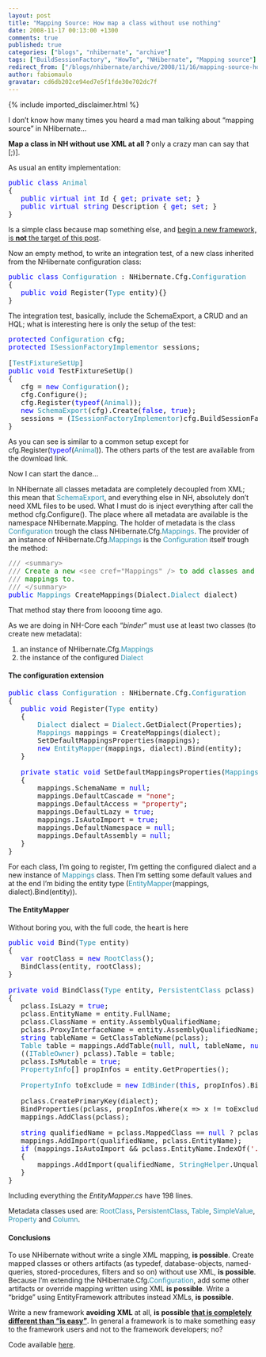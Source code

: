 ```yaml
---
layout: post
title: "Mapping Source: How map a class without use nothing"
date: 2008-11-17 00:13:00 +1300
comments: true
published: true
categories: ["blogs", "nhibernate", "archive"]
tags: ["BuildSessionFactory", "HowTo", "NHibernate", "Mapping source"]
redirect_from: ["/blogs/nhibernate/archive/2008/11/16/mapping-source-how-map-a-class-without-use-nothing.aspx/"]
author: fabiomaulo
gravatar: cd6db202ce94ed7e5f1fde30e702dc7f
---
```

{% include imported_disclaimer.html %}
<p>I don&rsquo;t know how many times you heard a mad man talking about &ldquo;mapping source&rdquo; in NHibernate&hellip;</p>
<p><strong>Map a class in NH without use XML at all ? </strong>only a crazy man can say that [;)].</p>
<p>As usual an entity implementation:</p>
<pre class="code"><span style="color: blue">public class </span><span style="color: #2b91af">Animal<br /></span>{<br />   <span style="color: blue">public virtual int </span>Id { <span style="color: blue">get</span>; <span style="color: blue">private set</span>; }<br />   <span style="color: blue">public virtual string </span>Description { <span style="color: blue">get</span>; <span style="color: blue">set</span>; }<br />}</pre>
<p>Is a simple class because map something else, and <span style="text-decoration: underline;">begin a new framework, is <strong>not</strong> the target of this post</span>.</p>
<p>Now an empty method, to write an integration test, of a new class inherited from the NHibernate configuration class:</p>
<pre class="code"><span style="color: blue">public class </span><span style="color: #2b91af">Configuration </span>: NHibernate.Cfg.<span style="color: #2b91af">Configuration<br /></span>{<br />   <span style="color: blue">public void </span>Register(<span style="color: #2b91af">Type </span>entity){}<br />}</pre>
<p>The integration test, basically, include the SchemaExport, a CRUD and an HQL; what is interesting here is only the setup of the test:</p>
<pre class="code"><span style="color: blue">protected </span><span style="color: #2b91af">Configuration </span>cfg;<br /><span style="color: blue">protected </span><span style="color: #2b91af">ISessionFactoryImplementor </span>sessions;<br /><br />[<span style="color: #2b91af">TestFixtureSetUp</span>]<br /><span style="color: blue">public void </span>TestFixtureSetUp()<br />{<br />   cfg = <span style="color: blue">new </span><span style="color: #2b91af">Configuration</span>();<br />   cfg.Configure();<br />   cfg.Register(<span style="color: blue">typeof</span>(<span style="color: #2b91af">Animal</span>));<br />   <span style="color: blue">new </span><span style="color: #2b91af">SchemaExport</span>(cfg).Create(<span style="color: blue">false</span>, <span style="color: blue">true</span>);<br />   sessions = (<span style="color: #2b91af">ISessionFactoryImplementor</span>)cfg.BuildSessionFactory();<br />}</pre>
<p>
<a href="http://11011.net/software/vspaste"></a></p>
<p>As you can see is similar to a common setup except for cfg.Register(<span style="color: blue">typeof</span>(<span style="color: #2b91af">Animal</span>)). The others parts of the test are available from the download link.</p>
<p>Now I can start the dance&hellip;</p>
<p>In NHibernate all classes metadata are completely decoupled from XML; this mean that <span style="color: #2b91af">SchemaExport</span>, and everything else in NH, absolutely don&rsquo;t need XML files to be used. What I must do is inject everything after call the method cfg.Configure(). The place where all metadata are available is the namespace NHibernate.Mapping. The holder of metadata is the class <span style="color: #2b91af">Configuration</span> trough the class NHibernate.Cfg.<span style="color: #2b91af">Mappings</span>. The provider of an instance of NHibernate.Cfg.<span style="color: #2b91af">Mappings</span> is the <span style="color: #2b91af">Configuration</span> itself trough the method:</p>
<pre class="code"><span style="color: gray">/// &lt;summary&gt;<br />/// </span><span style="color: green">Create a new </span><span style="color: gray">&lt;see cref="Mappings" /&gt; </span><span style="color: green">to add classes and collection<br /></span><span style="color: gray">/// </span><span style="color: green">mappings to.<br /></span><span style="color: gray">/// &lt;/summary&gt;<br /></span><span style="color: blue">public </span><span style="color: #2b91af">Mappings </span>CreateMappings(Dialect.<span style="color: #2b91af">Dialect </span>dialect)</pre>
<p>
<a href="http://11011.net/software/vspaste"></a></p>
<p>That method stay there from loooong time ago.</p>
<p>As we are doing in NH-Core each &ldquo;<em>binder</em>&rdquo; must use at least two classes (to create new metadata):</p>
<ol>
<li>an instance of NHibernate.Cfg.<span style="color: #2b91af">Mappings</span> </li>
<li>the instance of the configured <span style="color: #2b91af">Dialect</span> </li>
</ol>
<h4>The configuration extension</h4>
<pre class="code"><span style="color: blue">public class </span><span style="color: #2b91af">Configuration </span>: NHibernate.Cfg.<span style="color: #2b91af">Configuration<br /></span>{<br />   <span style="color: blue">public void </span>Register(<span style="color: #2b91af">Type </span>entity)<br />   {<br />       <span style="color: #2b91af">Dialect </span>dialect = <span style="color: #2b91af">Dialect</span>.GetDialect(Properties);<br />       <span style="color: #2b91af">Mappings </span>mappings = CreateMappings(dialect);<br />       SetDefaultMappingsProperties(mappings);<br />       <span style="color: blue">new </span><span style="color: #2b91af">EntityMapper</span>(mappings, dialect).Bind(entity);<br />   }<br /><br />   <span style="color: blue">private static void </span>SetDefaultMappingsProperties(<span style="color: #2b91af">Mappings </span>mappings)<br />   {<br />       mappings.SchemaName = <span style="color: blue">null</span>;<br />       mappings.DefaultCascade = <span style="color: #a31515">"none"</span>;<br />       mappings.DefaultAccess = <span style="color: #a31515">"property"</span>;<br />       mappings.DefaultLazy = <span style="color: blue">true</span>;<br />       mappings.IsAutoImport = <span style="color: blue">true</span>;<br />       mappings.DefaultNamespace = <span style="color: blue">null</span>;<br />       mappings.DefaultAssembly = <span style="color: blue">null</span>;<br />   }<br />}</pre>
<p>For each class, I&rsquo;m going to register, I&rsquo;m getting the configured dialect and a new instance of <span style="color: #2b91af">Mappings</span> class. Then I&rsquo;m setting some default values and at the end I&rsquo;m biding the entity type (<span style="color: #2b91af">EntityMapper</span>(mappings, dialect).Bind(entity)).</p>
<h4>The EntityMapper</h4>
<p>Without boring you, with the full code, the heart is here</p>
<pre class="code"><span style="color: blue">public void </span>Bind(<span style="color: #2b91af">Type </span>entity)<br />{<br />   <span style="color: blue">var </span>rootClass = <span style="color: blue">new </span><span style="color: #2b91af">RootClass</span>();<br />   BindClass(entity, rootClass);<br />}<br /><br /><span style="color: blue">private void </span>BindClass(<span style="color: #2b91af">Type </span>entity, <span style="color: #2b91af">PersistentClass </span>pclass)<br />{<br />   pclass.IsLazy = <span style="color: blue">true</span>;<br />   pclass.EntityName = entity.FullName;<br />   pclass.ClassName = entity.AssemblyQualifiedName;<br />   pclass.ProxyInterfaceName = entity.AssemblyQualifiedName;<br />   <span style="color: blue">string </span>tableName = GetClassTableName(pclass);<br />   <span style="color: #2b91af">Table </span>table = mappings.AddTable(<span style="color: blue">null</span>, <span style="color: blue">null</span>, tableName, <span style="color: blue">null</span>, pclass.IsAbstract.GetValueOrDefault());<br />   ((<span style="color: #2b91af">ITableOwner</span>) pclass).Table = table;<br />   pclass.IsMutable = <span style="color: blue">true</span>;<br />   <span style="color: #2b91af">PropertyInfo</span>[] propInfos = entity.GetProperties();<br /><br />   <span style="color: #2b91af">PropertyInfo </span>toExclude = <span style="color: blue">new </span><span style="color: #2b91af">IdBinder</span>(<span style="color: blue">this</span>, propInfos).Bind(pclass, table);<br /><br />   pclass.CreatePrimaryKey(dialect);<br />   BindProperties(pclass, propInfos.Where(x =&gt; x != toExclude));<br />   mappings.AddClass(pclass);<br /><br />   <span style="color: blue">string </span>qualifiedName = pclass.MappedClass == <span style="color: blue">null </span>? pclass.EntityName : pclass.MappedClass.AssemblyQualifiedName;<br />   mappings.AddImport(qualifiedName, pclass.EntityName);<br />   <span style="color: blue">if </span>(mappings.IsAutoImport &amp;&amp; pclass.EntityName.IndexOf(<span style="color: #a31515">'.'</span>) &gt; 0)<br />   {<br />       mappings.AddImport(qualifiedName, <span style="color: #2b91af">StringHelper</span>.Unqualify(pclass.EntityName));<br />   }<br />}</pre>
<p>Including everything the <em>EntityMapper.cs</em> have 198 lines.</p>
<p>Metadata classes used are: <span style="color: #2b91af">RootClass</span>, <span style="color: #2b91af">PersistentClass</span>, <span style="color: #2b91af">Table</span>, <span style="color: #2b91af">SimpleValue</span>, <span style="color: #2b91af">Property</span> and <span style="color: #2b91af">Column</span>.</p>
<h4>Conclusions</h4>
<p>To use NHibernate without write a single XML mapping, <strong>is possible</strong>. Create mapped classes or others artifacts (as typedef, database-objects, named-queries, stored-procedures, filters and so on) without use XML, <strong>is possible</strong>. Because I&rsquo;m extending the NHibernate.Cfg.<span style="color: #2b91af">Configuration</span>, add some other artifacts or override mapping written using XML <strong>is possible</strong>. Write a &ldquo;bridge&rdquo; using EntityFramework attributes instead XMLs, <strong>is possible</strong>.</p>
<p>Write a new framework <strong>avoiding</strong> <strong>XML</strong> at all, <strong>is possible <span style="text-decoration: underline;">that is completely different than &ldquo;is easy&rdquo;</span></strong>. In general a framework is to make something easy to the framework users and not to the framework developers; no?</p>
<p>Code available <a href="http://code.google.com/p/unhaddins/source/browse/#svn/HunabKu/src/MappingSource/MappingSource">here</a>.</p>
